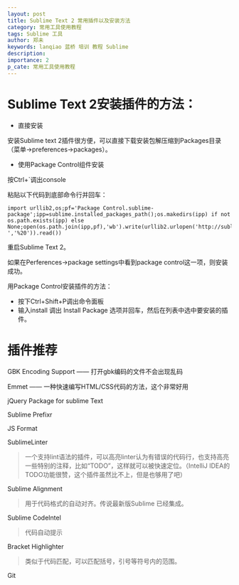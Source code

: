 ```yaml
---
layout: post
title: Sublime Text 2 常用插件以及安装方法
category: 常用工具使用教程
tags: Sublime 工具
author: 郑未
keywords: lanqiao 蓝桥 培训 教程 Sublime
description: 
importance: 2
p_cate: 常用工具使用教程
---
```


# Sublime Text 2安装插件的方法：

- 直接安装

安装Sublime text 2插件很方便，可以直接下载安装包解压缩到Packages目录（菜单->preferences->packages）。

- 使用Package Control组件安装

按Ctrl+`调出console

粘贴以下代码到底部命令行并回车：

```
import urllib2,os;pf='Package Control.sublime-package';ipp=sublime.installed_packages_path();os.makedirs(ipp) if not os.path.exists(ipp) else None;open(os.path.join(ipp,pf),'wb').write(urllib2.urlopen('http://sublime.wbond.net/'+pf.replace(' ','%20')).read())
```

重启Sublime Text 2。

如果在Perferences->package settings中看到package control这一项，则安装成功。

用Package Control安装插件的方法：

- 按下Ctrl+Shift+P调出命令面板
- 输入install 调出 Install Package 选项并回车，然后在列表中选中要安装的插件。

# 插件推荐

GBK Encoding Support —— 打开gbk编码的文件不会出现乱码

Emmet —— 一种快速编写HTML/CSS代码的方法，这个非常好用

jQuery Package for sublime Text

Sublime Prefixr

JS Format

SublimeLinter

> 一个支持lint语法的插件，可以高亮linter认为有错误的代码行，也支持高亮一些特别的注释，比如“TODO”，这样就可以被快速定位。（IntelliJ IDEA的TODO功能很赞，这个插件虽然比不上，但是也够用了吧）

Sublime Alignment

> 用于代码格式的自动对齐。传说最新版Sublime 已经集成。

Sublime CodeIntel

> 代码自动提示

Bracket Highlighter

> 类似于代码匹配，可以匹配括号，引号等符号内的范围。

Git





